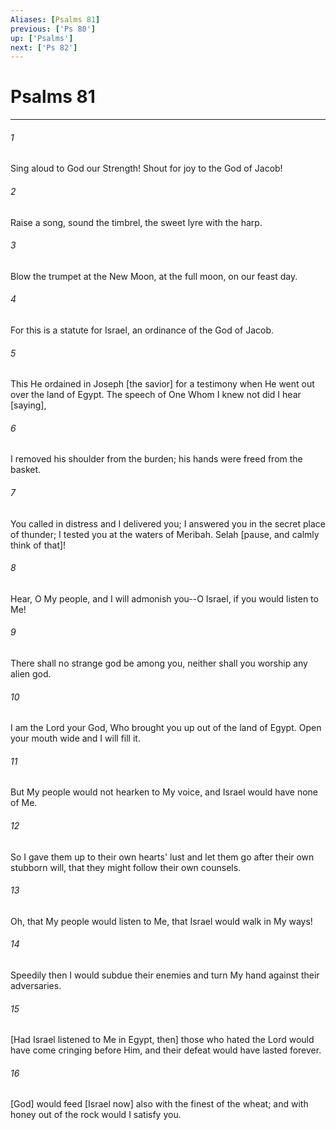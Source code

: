 ```yaml
---
Aliases: [Psalms 81]
previous: ['Ps 80']
up: ['Psalms']
next: ['Ps 82']
---
```

# Psalms 81

***


###### 1 


Sing aloud to God our Strength! Shout for joy to the God of Jacob! 


###### 2 


Raise a song, sound the timbrel, the sweet lyre with the harp. 


###### 3 


Blow the trumpet at the New Moon, at the full moon, on our feast day. 


###### 4 


For this is a statute for Israel, an ordinance of the God of Jacob. 


###### 5 


This He ordained in Joseph [the savior] for a testimony when He went out over the land of Egypt. The speech of One Whom I knew not did I hear [saying], 


###### 6 


I removed his shoulder from the burden; his hands were freed from the basket. 


###### 7 


You called in distress and I delivered you; I answered you in the secret place of thunder; I tested you at the waters of Meribah. Selah [pause, and calmly think of that]! 


###### 8 


Hear, O My people, and I will admonish you--O Israel, if you would listen to Me! 


###### 9 


There shall no strange god be among you, neither shall you worship any alien god. 


###### 10 


I am the Lord your God, Who brought you up out of the land of Egypt. Open your mouth wide and I will fill it. 


###### 11 


But My people would not hearken to My voice, and Israel would have none of Me. 


###### 12 


So I gave them up to their own hearts' lust and let them go after their own stubborn will, that they might follow their own counsels. 


###### 13 


Oh, that My people would listen to Me, that Israel would walk in My ways! 


###### 14 


Speedily then I would subdue their enemies and turn My hand against their adversaries. 


###### 15 


[Had Israel listened to Me in Egypt, then] those who hated the Lord would have come cringing before Him, and their defeat would have lasted forever. 


###### 16 


[God] would feed [Israel now] also with the finest of the wheat; and with honey out of the rock would I satisfy you.
